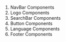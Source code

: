 1. NavBar Components
2. Logo Components
3. SearchBar Components
4. Button Components
5. Language Components
6. Footer Components